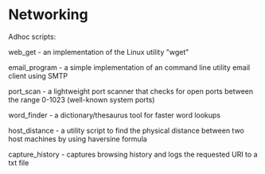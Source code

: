 # Networking
Adhoc scripts:

web_get - an implementation of the Linux utility "wget"

email_program - a simple implementation of an command line utility email client using SMTP

port_scan - a lightweight port scanner that checks for open ports between the range 0-1023 (well-known system ports)

word_finder - a dictionary/thesaurus tool for faster word lookups 

host_distance - a utility script to find the physical distance between two host machines by using haversine formula

capture_history - captures browsing history and logs the requested URI to a txt file
